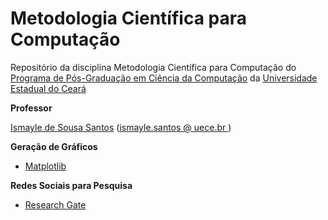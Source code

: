 # Metodologia Científica para Computação

Repositório da disciplina Metodologia Científica para Computação do <a href = "https://www.uece.br/ppgcc/">Programa de Pós-Graduação em Ciência da Computação</a> da <a href = "https://www.uece.br/">Universidade Estadual do Ceará </a>

<strong>Professor</strong>
<p><a href="https://sites.google.com/site/ismaylesantos/">Ismayle de Sousa Santos</a>  (<a href = "mailto: ismayle.santos@uece.br">ismayle.santos @ uece.br </a>)</p>

<strong> Geração de Gráficos </strong></p>
<ul> 
<li><span class="fontstyle0"><a href= "https://matplotlib.org/stable/gallery/index.html">Matplotlib</a></span></li>
</ul>


<strong> Redes Sociais para Pesquisa </strong></p>
<ul> 
<li><span class="fontstyle0"><a href= "https://www.researchgate.net/">Research Gate</a></span></li>
</ul>
